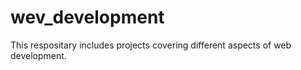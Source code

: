 # wev_development
This respositary includes projects covering different aspects of web development.
